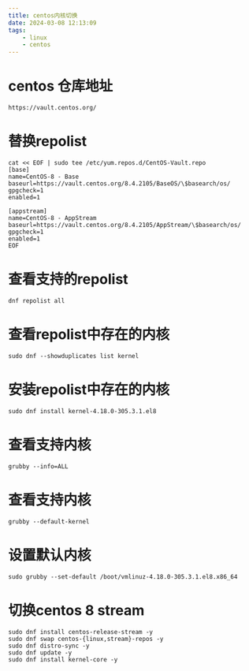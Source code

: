 ```yaml
---
title: centos内核切换
date: 2024-03-08 12:13:09
tags:
    - linux
    - centos
---
```


# centos 仓库地址
```shell
https://vault.centos.org/
```

# 替换repolist
```shell
cat << EOF | sudo tee /etc/yum.repos.d/CentOS-Vault.repo
[base]
name=CentOS-8 - Base
baseurl=https://vault.centos.org/8.4.2105/BaseOS/\$basearch/os/
gpgcheck=1
enabled=1

[appstream]
name=CentOS-8 - AppStream
baseurl=https://vault.centos.org/8.4.2105/AppStream/\$basearch/os/
gpgcheck=1
enabled=1
EOF
```

# 查看支持的repolist
```shell
dnf repolist all
```

# 查看repolist中存在的内核
```shell
sudo dnf --showduplicates list kernel
```

# 安装repolist中存在的内核
```shell
sudo dnf install kernel-4.18.0-305.3.1.el8
```

# 查看支持内核
```shell
grubby --info=ALL
```

# 查看支持内核
```shell
grubby --default-kernel
```

# 设置默认内核
```shell
sudo grubby --set-default /boot/vmlinuz-4.18.0-305.3.1.el8.x86_64
```
# 切换centos 8 stream
```
sudo dnf install centos-release-stream -y
sudo dnf swap centos-{linux,stream}-repos -y
sudo dnf distro-sync -y
sudo dnf update -y
sudo dnf install kernel-core -y


```
